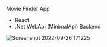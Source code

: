 Movie Finder App

- React
- .Net WebApi (MinimalApi) Backend

![Screenshot 2022-09-26 171225](https://user-images.githubusercontent.com/95720340/192381560-fc9af3e7-1917-4494-b88f-e518fdcfa006.png)
